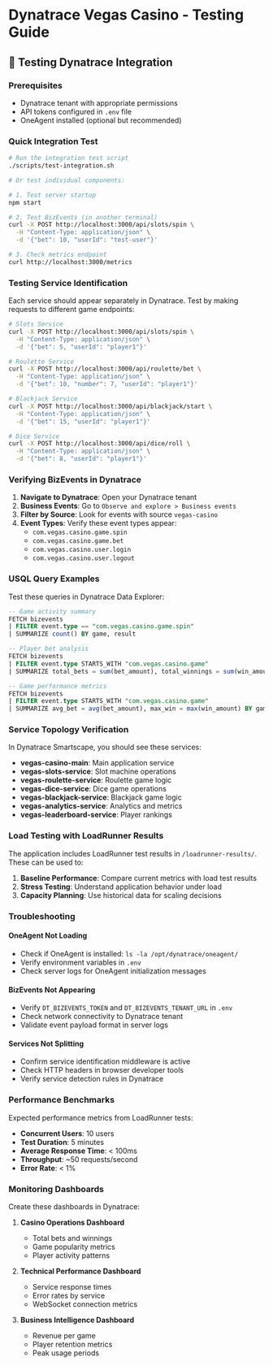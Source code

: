 # Dynatrace Vegas Casino - Testing Guide

## 🧪 Testing Dynatrace Integration

### Prerequisites
- Dynatrace tenant with appropriate permissions
- API tokens configured in `.env` file
- OneAgent installed (optional but recommended)

### Quick Integration Test

```bash
# Run the integration test script
./scripts/test-integration.sh

# Or test individual components:

# 1. Test server startup
npm start

# 2. Test BizEvents (in another terminal)
curl -X POST http://localhost:3000/api/slots/spin \
  -H "Content-Type: application/json" \
  -d '{"bet": 10, "userId": "test-user"}'

# 3. Check metrics endpoint
curl http://localhost:3000/metrics
```

### Testing Service Identification

Each service should appear separately in Dynatrace. Test by making requests to different game endpoints:

```bash
# Slots Service
curl -X POST http://localhost:3000/api/slots/spin \
  -H "Content-Type: application/json" \
  -d '{"bet": 5, "userId": "player1"}'

# Roulette Service  
curl -X POST http://localhost:3000/api/roulette/bet \
  -H "Content-Type: application/json" \
  -d '{"bet": 10, "number": 7, "userId": "player1"}'

# Blackjack Service
curl -X POST http://localhost:3000/api/blackjack/start \
  -H "Content-Type: application/json" \
  -d '{"bet": 15, "userId": "player1"}'

# Dice Service
curl -X POST http://localhost:3000/api/dice/roll \
  -H "Content-Type: application/json" \
  -d '{"bet": 8, "userId": "player1"}'
```

### Verifying BizEvents in Dynatrace

1. **Navigate to Dynatrace**: Open your Dynatrace tenant
2. **Business Events**: Go to `Observe and explore > Business events`
3. **Filter by Source**: Look for events with source `vegas-casino`
4. **Event Types**: Verify these event types appear:
   - `com.vegas.casino.game.spin`
   - `com.vegas.casino.game.bet`
   - `com.vegas.casino.user.login`
   - `com.vegas.casino.user.logout`

### USQL Query Examples

Test these queries in Dynatrace Data Explorer:

```sql
-- Game activity summary
FETCH bizevents
| FILTER event.type == "com.vegas.casino.game.spin"
| SUMMARIZE count() BY game, result

-- Player bet analysis
FETCH bizevents
| FILTER event.type STARTS_WITH "com.vegas.casino.game"
| SUMMARIZE total_bets = sum(bet_amount), total_winnings = sum(win_amount) BY user_id

-- Game performance metrics
FETCH bizevents
| FILTER event.type STARTS_WITH "com.vegas.casino.game"
| SUMMARIZE avg_bet = avg(bet_amount), max_win = max(win_amount) BY game
```

### Service Topology Verification

In Dynatrace Smartscape, you should see these services:

- **vegas-casino-main**: Main application service
- **vegas-slots-service**: Slot machine operations
- **vegas-roulette-service**: Roulette game logic
- **vegas-dice-service**: Dice game operations
- **vegas-blackjack-service**: Blackjack game logic
- **vegas-analytics-service**: Analytics and metrics
- **vegas-leaderboard-service**: Player rankings

### Load Testing with LoadRunner Results

The application includes LoadRunner test results in `/loadrunner-results/`. These can be used to:

1. **Baseline Performance**: Compare current metrics with load test results
2. **Stress Testing**: Understand application behavior under load
3. **Capacity Planning**: Use historical data for scaling decisions

### Troubleshooting

#### OneAgent Not Loading
- Check if OneAgent is installed: `ls -la /opt/dynatrace/oneagent/`
- Verify environment variables in `.env`
- Check server logs for OneAgent initialization messages

#### BizEvents Not Appearing
- Verify `DT_BIZEVENTS_TOKEN` and `DT_BIZEVENTS_TENANT_URL` in `.env`
- Check network connectivity to Dynatrace tenant
- Validate event payload format in server logs

#### Services Not Splitting
- Confirm service identification middleware is active
- Check HTTP headers in browser developer tools
- Verify service detection rules in Dynatrace

### Performance Benchmarks

Expected performance metrics from LoadRunner tests:

- **Concurrent Users**: 10 users
- **Test Duration**: 5 minutes
- **Average Response Time**: < 100ms
- **Throughput**: ~50 requests/second
- **Error Rate**: < 1%

### Monitoring Dashboards

Create these dashboards in Dynatrace:

1. **Casino Operations Dashboard**
   - Total bets and winnings
   - Game popularity metrics
   - Player activity patterns

2. **Technical Performance Dashboard**
   - Service response times
   - Error rates by service
   - WebSocket connection metrics

3. **Business Intelligence Dashboard**
   - Revenue per game
   - Player retention metrics
   - Peak usage periods